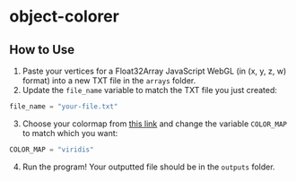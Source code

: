 # object-colorer
 
## How to Use
1. Paste your vertices for a Float32Array JavaScript WebGL (in (x, y, z, w) format) into a new TXT file in the `arrays` folder.
2. Update the `file_name` variable to match the TXT file you just created:
```python
file_name = "your-file.txt"
```
3. Choose your colormap from [this link](https://matplotlib.org/stable/users/explain/colors/colormaps.html) and change the variable `COLOR_MAP` to match which you want:
```python
COLOR_MAP = "viridis"
```
4. Run the program! Your outputted file should be in the `outputs` folder.
